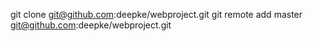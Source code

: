 git clone git@github.com:deepke/webproject.git
git remote add master git@github.com:deepke/webproject.git


